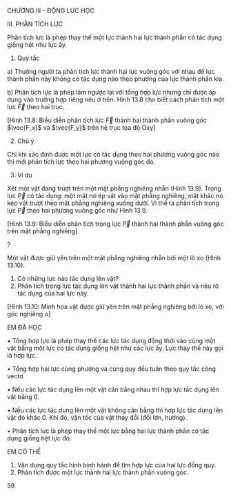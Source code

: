 CHƯƠNG III - ĐỘNG LỰC HỌC

III. PHÂN TÍCH LỰC

Phân tích lực là phép thay thế một lực thành hai lực thành phần có tác dụng giống hệt như lực ấy.

1. Quy tắc

a) Thường người ta phân tích lực thành hai lực vuông góc với nhau để lực thành phần này không có tác dụng nào theo phương của lực thành phần kia.

b) Phân tích lực là phép làm ngược lại với tổng hợp lực nhưng chỉ được áp dụng vào trường hợp riêng nêu ở trên. Hình 13.8 cho biết cách phân tích một lực $\vec{F}$ theo hai trục.

[Hình 13.8: Biểu diễn phân tích lực $\vec{F}$ thành hai thành phần vuông góc $\vec{F_x}$ và $\vec{F_y}$ trên hệ trục tọa độ Oxy]

2. Chú ý

Chỉ khi xác định được một lực có tác dụng theo hai phương vuông góc nào thì mới phân tích lực theo hai phương vuông góc đó.

3. Ví dụ

Xét một vật đang trượt trên một mặt phẳng nghiêng nhẵn (Hình 13.9). Trọng lực $\vec{P}$ có tác dụng: một mặt nó ép vật vào mặt phẳng nghiêng, mặt khác nó kéo vật trượt theo mặt phẳng nghiêng xuống dưới. Vì thế ta phân tích trọng lực $\vec{P}$ theo hai phương vuông góc như Hình 13.9.

[Hình 13.9: Biểu diễn phân tích trọng lực $\vec{P}$ thành hai thành phần vuông góc trên mặt phẳng nghiêng]

?

Một vật được giữ yên trên một mặt phẳng nghiêng nhẵn bởi một lò xo (Hình 13.10).

1. Có những lực nào tác dụng lên vật?
2. Phân tích trọng lực tác dụng lên vật thành hai lực thành phần và nêu rõ tác dụng của hai lực này.

[Hình 13.10: Minh họa vật được giữ yên trên mặt phẳng nghiêng bởi lò xo, với góc nghiêng $\alpha$]

EM ĐÃ HỌC

• Tổng hợp lực là phép thay thế các lực tác dụng đồng thời vào cùng một vật bằng một lực có tác dụng giống hệt như các lực ấy. Lực thay thế này gọi là hợp lực.

• Tổng hợp hai lực cùng phương và cùng quy đều tuân theo quy tắc công vectơ.

• Nếu các lực tác dụng lên một vật cân bằng nhau thì hợp lực tác dụng lên vật bằng 0.

• Nếu các lực tác dụng lên một vật không cân bằng thì hợp lực tác dụng lên vật đó khác 0. Khi đó, vận tốc của vật thay đổi (đổi lớn, hướng).

• Phân tích lực là phép thay thế một lực bằng hai lực thành phần có tác dụng giống hệt lực đó.

EM CÓ THỂ

1. Vận dụng quy tắc hình bình hành để tìm hợp lực của hai lực đồng quy.
2. Phân tích được một lực thành hai lực thành phần vuông góc.

59
